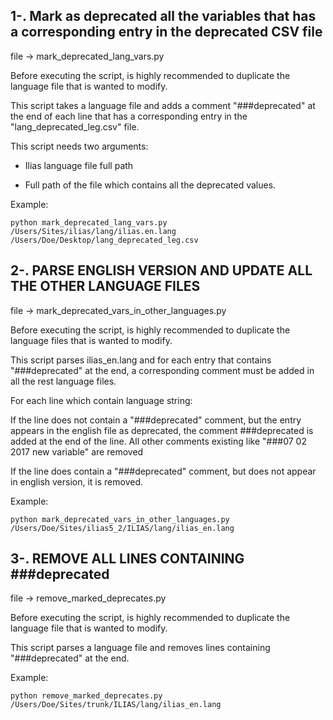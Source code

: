 ## 1-. Mark as deprecated all the variables that has a corresponding entry in the deprecated CSV file
file -> mark_deprecated_lang_vars.py

Before executing the script, is highly recommended to duplicate the language file that is wanted to modify.

This script takes a language file and adds a comment "###deprecated" at the end of each line that has a corresponding entry in
the "lang_deprecated_leg.csv" file.

This script needs two arguments:

- Ilias language file full path

- Full path of the file which contains all the deprecated values.

Example:

    python mark_deprecated_lang_vars.py /Users/Sites/ilias/lang/ilias.en.lang /Users/Doe/Desktop/lang_deprecated_leg.csv




## 2-. PARSE ENGLISH VERSION AND UPDATE ALL THE OTHER LANGUAGE FILES
file -> mark_deprecated_vars_in_other_languages.py

Before executing the script, is highly recommended to duplicate the language files that is wanted to modify.

This script parses ilias_en.lang and for each entry that contains "###deprecated" at the end,
a corresponding comment must be added in all the rest language files.

For each line which contain language string:

If the line does not contain a "###deprecated" comment, but the entry appears in the english file as deprecated, the comment ###deprecated is added at the end of the line.
All other comments existing like "###07 02 2017 new variable" are removed

If the line does contain a "###deprecated" comment, but does not appear in english version, it is removed.

Example:

    python mark_deprecated_vars_in_other_languages.py /Users/Doe/Sites/ilias5_2/ILIAS/lang/ilias_en.lang
    
    
## 3-. REMOVE ALL LINES CONTAINING ###deprecated
file -> remove_marked_deprecates.py

Before executing the script, is highly recommended to duplicate the language file that is wanted to modify.

This script parses a language file and removes lines containing "###deprecated" at the end.

Example:

    python remove_marked_deprecates.py /Users/Doe/Sites/trunk/ILIAS/lang/ilias_en.lang        